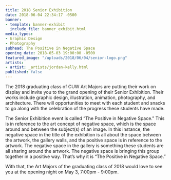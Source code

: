 ```yaml
---
title: 2018 Senior Exhibition
date: 2018-06-04 22:34:17 -0500
banner:
- template: banner-exhibit
  include_file: banner_exhibit.html
media_types:
- Graphic Design
- Photography
subhead: The Positive in Negative Space
opening_date: 2018-05-03 19:00:00 -0500
featured_image: "/uploads/2018/06/04/senior-logo.png"
artists:
- artist: _artists/jordan-kelly.html
published: false
---
```

The 2018 graduating class of CUW Art Majors are putting their work on display and invite you to the grand opening of their Senior Exhibition. Their works include graphic design, illustration, animation, photography, and architecture. There will opportunities to meet with each student and snacks to go along with the celebration of the progress these students have made.

The Senior Exhibition event is called “The Positive in Negative Space.” This is in reference to the art concept of negative space, which is the space around and between the subject(s) of an image. In this instance, the negative space in the title of the exhibition is all about the space between the artwork, the gallery walls, and the positive space is in reference to the artwork. The negative space in the gallery is something these students are all sharing around the artwork. The negative space is bringing this group together in a positive way. That’s why it is “The Positive in Negative Space.”

With that, the Art Majors of the graduating class of 2018 would love to see you at the opening night on May 3, 7:00pm - 9:00pm.